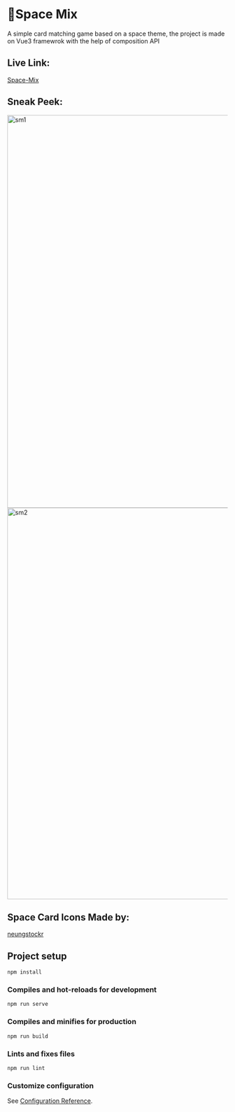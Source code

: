 # 🌠Space Mix
A simple card matching game based on a space theme, the project is made on Vue3 framewrok with the help of composition API

## Live Link:
[Space-Mix](https://quirky-lovelace-ed58f6.netlify.app/)

## Sneak Peek:
<img width="899" alt="sm1" src="https://user-images.githubusercontent.com/52378712/114870040-53102180-9e15-11eb-9f36-4cd3fcefc5af.png">
<img width="896" alt="sm2" src="https://user-images.githubusercontent.com/52378712/114870049-56a3a880-9e15-11eb-8871-577648c134a2.png">


## Space Card Icons Made by:
[neungstockr](https://www.flaticon.com/authors/neungstockr)

## Project setup
```
npm install
```

### Compiles and hot-reloads for development
```
npm run serve
```

### Compiles and minifies for production
```
npm run build
```

### Lints and fixes files
```
npm run lint
```

### Customize configuration
See [Configuration Reference](https://cli.vuejs.org/config/).
